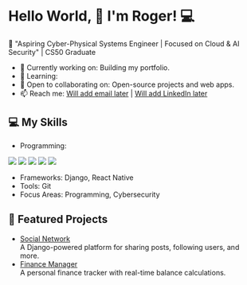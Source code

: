 # Hello World, 👋 I'm Roger! 💻

🌟 "Aspiring Cyber-Physical Systems Engineer | Focused on Cloud & AI Security" | CS50 Graduate

- 🔭 Currently working on: Building my portfolio.
- 🌱 Learning: 
- 👯 Open to collaborating on: Open-source projects and web apps.
- 📫 Reach me: [Will add email later](mailto:email@example.com) | [Will add LinkedIn later](https://linkedin.com/in/yourprofile)

## 💻 My Skills
- Programming: 
<span> 
  <img src="https://img.shields.io/badge/HTML5-E34F26?style=for-the-badge&logo=html5&logoColor=white">
  <img src="https://img.shields.io/badge/CSS3-1572B6?style=for-the-badge&logo=css3&logoColor=white">
  <img src="https://img.shields.io/badge/JavaScript-F7DF1E?style=for-the-badge&logo=javascript&logoColor=black">
  <img src="https://img.shields.io/badge/C-00599C?style=for-the-badge&logo=c&logoColor=white">
  <img src="https://img.shields.io/badge/SQL-777BB4?style=for-the-badge&logo=SQL&logoColor=white">
</span>

<br>

- Frameworks: Django, React Native
- Tools: Git
- Focus Areas: Programming, Cybersecurity

## 🌟 Featured Projects
- [Social Network](https://github.com/yourusername/social-network)  
  A Django-powered platform for sharing posts, following users, and more.
- [Finance Manager](https://github.com/yourusername/finance-manager)  
  A personal finance tracker with real-time balance calculations.
 
